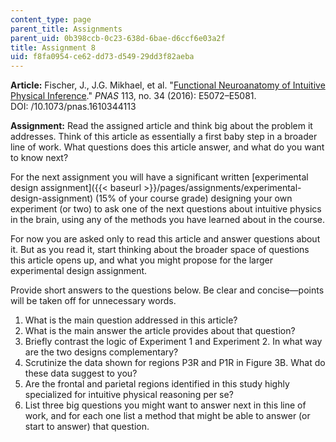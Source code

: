 ```yaml
---
content_type: page
parent_title: Assignments
parent_uid: 0b398ccb-0c23-638d-6bae-d6ccf6e03a2f
title: Assignment 8
uid: f8fa0954-ce62-dd73-d549-29dd3f82aeba
---
```


**Article:** Fischer, J., J.G. Mikhael, et al. "[Functional Neuroanatomy of Intuitive Physical Inference](https://doi.org/10.1073/pnas.1610344113 )." _PNAS_ 113, no. 34 (2016): E5072–E5081. DOI: /10.1073/pnas.1610344113

**Assignment:** Read the assigned article and think big about the problem it addresses. Think of this article as essentially a first baby step in a broader line of work. What questions does this article answer, and what do you want to know next?

For the next assignment you will have a significant written [experimental design assignment]({{< baseurl >}}/pages/assignments/experimental-design-assignment) (15% of your course grade) designing your own experiment (or two) to ask one of the next questions about intuitive physics in the brain, using any of the methods you have learned about in the course.

For now you are asked only to read this article and answer questions about it. But as you read it, start thinking about the broader space of questions this article opens up, and what you might propose for the larger experimental design assignment.

Provide short answers to the questions below. Be clear and concise—points will be taken off for unnecessary words.

1.  What is the main question addressed in this article?
2.  What is the main answer the article provides about that question?
3.  Briefly contrast the logic of Experiment 1 and Experiment 2. In what way are the two designs complementary?
4.  Scrutinize the data shown for regions P3R and P1R in Figure 3B. What do these data suggest to you?
5.  Are the frontal and parietal regions identified in this study highly specialized for intuitive physical reasoning per se?
6.  List three big questions you might want to answer next in this line of work, and for each one list a method that might be able to answer (or start to answer) that question.